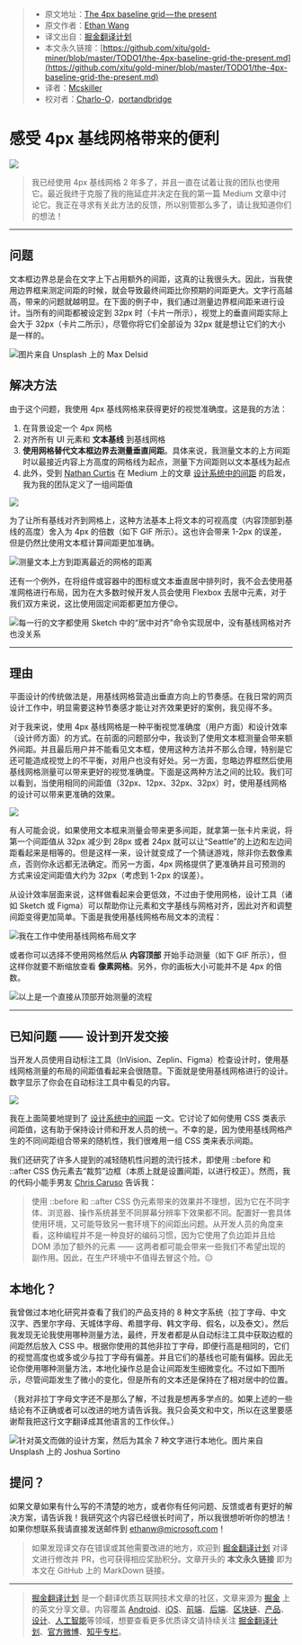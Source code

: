> * 原文地址：[The 4px baseline grid — the present](https://uxdesign.cc/the-4px-baseline-grid-89485012dea6)
> * 原文作者：[Ethan Wang](https://medium.com/@SashimiEthan)
> * 译文出自：[掘金翻译计划](https://github.com/xitu/gold-miner)
> * 本文永久链接：[https://github.com/xitu/gold-miner/blob/master/TODO1/the-4px-baseline-grid-the-present.md](https://github.com/xitu/gold-miner/blob/master/TODO1/the-4px-baseline-grid-the-present.md)
> * 译者：[Mcskiller](https://github.com/Mcskiller)
> * 校对者：[Charlo-O](https://github.com/Charlo-O)，[portandbridge](https://github.com/portandbridge)

# 感受 4px 基线网格带来的便利

![](https://cdn-images-1.medium.com/max/10000/1*JkmDuiUu5QoQRIB3yYolcw@2x.jpeg)

> 我已经使用 4px 基线网格 2 年多了，并且一直在试着让我的团队也使用它。最近我终于克服了我的拖延症并决定在我的第一篇 Medium 文章中讨论它。我正在寻求有关此方法的反馈，所以别管那么多了，请让我知道你们的想法！

---

## 问题

文本框边界总是会在文字上下占用额外的间距，这真的让我很头大。因此，当我使用边界框来测定间距的时候，就会导致最终间距比你预期的间距更大。文字行高越高，带来的问题就越明显。在下面的例子中，我们通过测量边界框间距来进行设计。当所有的间距都被设定到 32px 时（卡片一所示），视觉上的垂直间距实际上会大于 32px（卡片二所示），尽管你将它们全部设为 32px 就是想让它们的大小是一样的。

![图片来自 [Unsplash](https://unsplash.com/search/photos/seattle?utm_source=unsplash&utm_medium=referral&utm_content=creditCopyText) 上的 [Max Delsid](https://unsplash.com/photos/VlVhOro5tf4?utm_source=unsplash&utm_medium=referral&utm_content=creditCopyText)](https://cdn-images-1.medium.com/max/6400/1*MT1pn5ncq6G5Lto1FRspSA@2x.png)

## 解决方法

由于这个问题，我使用 4px 基线网格来获得更好的视觉准确度。这是我的方法：

1. 在背景设定一个 4px 网格
2. 对齐所有 UI 元素和 **文本基线** 到基线网格
3. **使用网格替代文本框边界去测量垂直间距**。具体来说，我测量文本的上方间距时以最接近内容上方高度的网格线为起点，测量下方间距则以文本基线为起点
4. 此外，受到 [Nathan Curtis](https://medium.com/@nathanacurtis) 在 Medium 上的文章 [设计系统中的间距](https://medium.com/eightshapes-llc/space-in-design-systems-188bcbae0d62) 的启发，我为我的团队定义了一组间距值

![](https://cdn-images-1.medium.com/max/4460/1*VkimOwOqN7g4ev0qepnITA@2x.png)

为了让所有基线对齐到网格上，这种方法基本上将文本的可视高度（内容顶部到基线的高度）舍入为 4px 的倍数（如下 GIF 所示）。这也许会带来 1-2px 的误差，但是仍然比使用文本框计算间距更加准确。

![测量文本上方到距离最近的网格的距离](https://cdn-images-1.medium.com/max/2800/1*x-cd9PiJECApKIKYr4Dkmw.gif)

还有一个例外，在将组件或容器中的图标或文本垂直居中排列时，我不会去使用基准网格进行布局，因为在大多数时候开发人员会使用 Flexbox 去居中元素，对于我们双方来说，这比使用固定间距都更加方便😉。

![每一行的文字都使用 Sketch 中的“居中对齐”命令实现居中，没有基线网格对齐也没关系](https://cdn-images-1.medium.com/max/2800/1*F0XgEwIP-AqqUJiuB4wWRw@2x.png)

---

## 理由

平面设计的传统做法是，用基线网格营造出垂直方向上的节奏感。在我日常的网页设计工作中，明显需要这种节奏感才能让对齐效果更好的案例，我见得不多。

对于我来说，使用 4px 基线网格是一种平衡视觉准确度（用户方面）和设计效率（设计师方面）的方式。在前面的问题部分中，我谈到了使用文本框测量会带来额外间距。并且最后用户并不能看见文本框，使用这种方法并不那么合理，特别是它还可能造成视觉上的不平衡，对用户也没有好处。另一方面，忽略边界框然后使用基线网格测量可以带来更好的视觉准确度。下面是这两种方法之间的比较。我们可以看到，当使用相同的间距值（32px、12px、32px、32px）时，使用基线网格的设计可以带来更准确的效果。

![](https://cdn-images-1.medium.com/max/4056/1*Kj12Nm-rgwHkGXQiypGulw@2x.png)

有人可能会说，如果使用文本框来测量会带来更多间距，就拿第一张卡片来说，将第一个间距值从 32px 减少到 28px 或者 24px 就可以让“Seattle”的上边和左边间距看起来是相等的。但是这样一来，设计就变成了一个猜谜游戏，除非你去数像素点，否则你永远都无法确定。而另一方面，4px 网格提供了更准确并且可预测的方式来设定间距值大约为 32px（考虑到 1-2px 的误差）。

从设计效率层面来说，这样做看起来会更低效，不过由于使用网格，设计工具（诸如 Sketch 或 Figma）可以帮助你让元素和文字基线与网格对齐，因此对齐和调整间距变得更加简单。下面是我使用基线网格布局文本的流程：

![我在工作中使用基线网格布局文字](https://cdn-images-1.medium.com/max/6476/1*IRgCv9BK9HuOW3ggGSLLMg.gif)

或者你可以选择不使用网格然后从 **内容顶部** 开始手动测量（如下 GIF 所示），但这样你就要不断缩放查看 **像素网格**。另外，你的画板大小可能并不是 4px 的倍数。

![以上是一个直接从顶部开始测量的流程](https://cdn-images-1.medium.com/max/6476/1*Idy2n4hhAG5v4t5FxKZgOw.gif)

---

## 已知问题 —— 设计到开发交接

当开发人员使用自动标注工具（InVision、Zeplin、Figma）检查设计时，使用基线网格测量的布局的间距值看起来会很随意。下面就是使用基线网格进行的设计。数字显示了你会在自动标注工具中看见的内容。

![](https://cdn-images-1.medium.com/max/2800/1*p_dxocmqPQ5jzpfdDZDVhA@2x.png)

我在上面简要地提到了 [设计系统中的间距](https://medium.com/eightshapes-llc/space-in-design-systems-188bcbae0d62) 一文。它讨论了如何使用 CSS 类表示间距值，这有助于保持设计师和开发人员的统一。不幸的是，因为使用基线网格产生的不同间距组合带来的随机性，我们很难用一组 CSS 类来表示间距。

我们还研究了许多人提到的减轻随机性问题的流行技术，即使用 ::before 和 ::after CSS 伪元素去“裁剪”边框（本质上就是设置间距，以进行校正）。然而，我的代码小能手男友 [Chris Caruso](https://medium.com/@chriscaruso) 告诉我：

> 使用 ::before 和 ::after CSS 伪元素带来的效果并不理想，因为它在不同字体、浏览器、操作系统甚至不同屏幕分辨率下效果都不同。配置好一套具体使用环境，又可能导致另一套环境下的间距出问题。从开发人员的角度来看，这种编程并不是一种良好的编码习惯，因为它使用了负边距并且给 DOM 添加了额外的元素 —— 这两者都可能会带来一些我们不希望出现的副作用。因此，在生产环境中不值得去冒这个险。😑

## 本地化？

我曾做过本地化研究并查看了我们的产品支持的 8 种文字系统（拉丁字母、中文汉字、西里尔字母、天城体字母、希腊字母、韩文字母、假名，以及泰文）。然后我发现无论我使用哪种测量方法，最终，开发者都是从自动标注工具中获取边框的间距然后放入 CSS 中。根据你使用的其他非拉丁字母，即便行高是相同的，它们的视觉高度也或多或少与拉丁字母有偏差。并且它们的基线也可能有偏移。因此无论你使用哪种测量方法，本地化操作总是会让间距发生细微变化。不过如下图所示，尽管间距发生了微小的变化，但是所有的文本还是保持在了相对居中的位置。

（我对非拉丁字母文字还不是那么了解，不过我是想再多学点的。如果上述的一些结论有不正确或者可以改进的地方请告诉我。我只会英文和中文，所以在这里要感谢帮我把这行文字翻译成其他语言的工作伙伴。）

![针对英文而做的设计方案，然后为其余 7 种文字进行本地化。图片来自 [Unsplash](https://unsplash.com/search/photos/san-francisco?utm_source=unsplash&utm_medium=referral&utm_content=creditCopyText) 上的 [Joshua Sortino](https://unsplash.com/photos/71vAb1FXB6g?utm_source=unsplash&utm_medium=referral&utm_content=creditCopyText)](https://cdn-images-1.medium.com/max/6720/1*syBC3O5uazoOp4-QP_J0qg@2x.png)

## 提问？

如果文章如果有什么写的不清楚的地方，或者你有任何问题、反馈或者有更好的解决方案，请告诉我！我研究这个内容已经很长时间了，所以我很想听听你的想法！如果你想联系我请直接发送邮件到 <ethanw@microsoft.com>！

> 如果发现译文存在错误或其他需要改进的地方，欢迎到 [掘金翻译计划](https://github.com/xitu/gold-miner) 对译文进行修改并 PR，也可获得相应奖励积分。文章开头的 **本文永久链接** 即为本文在 GitHub 上的 MarkDown 链接。

---

> [掘金翻译计划](https://github.com/xitu/gold-miner) 是一个翻译优质互联网技术文章的社区，文章来源为 [掘金](https://juejin.im) 上的英文分享文章。内容覆盖 [Android](https://github.com/xitu/gold-miner#android)、[iOS](https://github.com/xitu/gold-miner#ios)、[前端](https://github.com/xitu/gold-miner#前端)、[后端](https://github.com/xitu/gold-miner#后端)、[区块链](https://github.com/xitu/gold-miner#区块链)、[产品](https://github.com/xitu/gold-miner#产品)、[设计](https://github.com/xitu/gold-miner#设计)、[人工智能](https://github.com/xitu/gold-miner#人工智能)等领域，想要查看更多优质译文请持续关注 [掘金翻译计划](https://github.com/xitu/gold-miner)、[官方微博](http://weibo.com/juejinfanyi)、[知乎专栏](https://zhuanlan.zhihu.com/juejinfanyi)。
